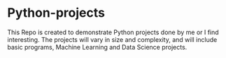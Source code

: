 # Python-projects
This Repo is created to demonstrate Python projects done by me or I find interesting.
The projects will vary in size and complexity, and will include basic programs, Machine Learning and Data Science projects.
